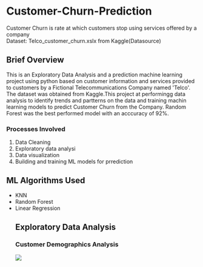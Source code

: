 <h1>Customer-Churn-Prediction</h1>
  Customer Churn is rate at which customers stop using services offered by a company</br>
 Dataset: Telco_customer_churn.xslx from Kaggle(Datasource)
 <h2>Brief Overview</h2>
This is an Exploratory Data Analysis and a prediction machine learning project using python based on customer information and services provided to customers 
by a Fictional Telecommunications Company named 'Telco'. The dataset was obtained from Kaggle.This project at performingg data analysis to identify trends and partterns on the data and training machin learning models to predict Customer Churn from the Company. Random Forest was the best performed model with an acccuracy of 92%.
<h3>Processes Involved</h3>
<ol>
  <li> Data Cleaning</li>
  <li> Exploratory data analysi</li>
  <li> Data visualization</li>
  <li> Building and training ML models for prrediction</li>
  </ol>
<h2>ML Algorithms Used</h2>
<ul>
  <li>KNN</li>
  <li>Random Forest</li>
  <li>Linear Regression</li
</ul>
    <h2>Exploratory Data Analysis</h2>
    <h3>Customer Demographics Analysis</h3>
<img src = "https://user-images.githubusercontent.com/20658442/175783552-b4f14f58-f24e-45d7-8ca6-04ee6e43eefd.png"> </img>
